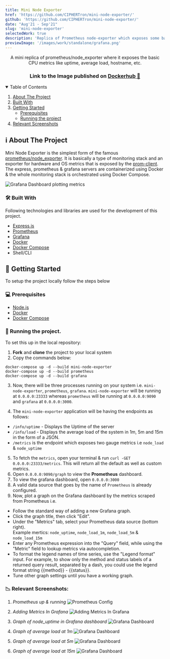```yaml
---
title: Mini Node Exporter
href: 'https://github.com/CIPHERTron/mini-node-exporter/'
github: 'https://github.com/CIPHERTron/mini-node-exporter/'
date: "Aug'21 - Sep'21"
slug: 'mini-node-exporter'
selectedWork: true
description: 'Replica of Prometheus node-exporter which exposes some basic CPU metrics'
previewImage: '/images/work/standalone/grafana.png'
---
```


<p align="center">
  <p align="center">
    A mini replica of prometheus/node_exporter where it exposes the basic CPU metrics like uptime, average load, hostname, etc.
  </p>
</p>
<h3 align="center">Link to the Image published on <a href="https://hub.docker.com/layers/ciphertron/mini-node-exporter/latest/images/sha256-d6b460e11403f819968134cf65878a9374268ee61f015ceccbb422c5af5ef6d4?context=explore">Dockerhub 🚀</a></h3>

<!-- TABLE OF CONTENTS -->
<details open="open">
  <summary>Table of Contents</summary>
  <ol>
    <li>
      <a href="#about-the-project">About The Project</a>
      <ul>
      </ul>
        <li><a href="#built-with">Built With</a></li>
    </li>
    <li>
      <a href="#getting-started">Getting Started</a>
      <ul>
        <li><a href="#prerequisites">Prerequisites</a></li>
        <li><a href="#running-the-project">Running the project</a></li>
      </ul>
    </li>
    <li><a href="#relevant-screenshots">Relevant Screenshots</a></li>
  </ol>
</details>

## ℹ️ About The Project

Mini Node Exporter is the simplest form of the famous <a href="https://github.com/prometheus/node_exporter">prometheus/node_exporter</a>. It is basically a type of monitoring stack and an exporter for hardware and OS metrics that is exposed by the <a href="https://github.com/siimon/prom-client">prom-client</a>. The express, prometheus & grafana servers are containerized using Docker & the whole monitoring stack is orchestrated using Docker Compose.

<img src="https://raw.githubusercontent.com/CIPHERTron/mini-node-exporter/main/images/grafana.png" alt="Grafana Dashboard plotting metrics" />

### 🛠️ Built With

Following technologies and libraries are used for the development of this
project.

- [Express.js](https://expressjs.com/)
- [Prometheus](https://prometheus.io/)
- [Grafana](https://grafana.com/)
- [Docker](https://www.docker.com/)
- [Docker Compose](https://docs.docker.com/compose/)
- Shell/CLI

<!-- GETTING STARTED -->

## 📌 Getting Started

To setup the project locally follow the steps below

### 💻 Prerequisites

- [Node.js](https://nodejs.org/en/download/)
- [Docker](https://docs.docker.com/get-docker/)
- [Docker Compose](https://docs.docker.com/compose/install/)

### 🤖 Running the project.

To set this up in the local repository:

1. **Fork** and **clone** the project to your local system
2. Copy the commands below:

```
docker-compose up -d --build mini-node-exporter
docker-compose up -d --build prometheus
docker-compose up -d --build grafana
```

3. Now, there will be three processes running on your system i.e. `mini-node-exporter`, `prometheus`, `grafana`. `mini-node-exporter` will be running at `0.0.0.0:23333` whereas `prometheus` will be running at `0.0.0.0:9090` and `grafana` at `0.0.0.0:3000`.

4. The `mini-node-exporter` application will be having the endpoints as follows:

- `/info/uptime` - Displays the Uptime of the server
- `/info/load` - Displays the average load of the system in 1m, 5m and 15m in the form of a JSON.
- `/metrics` is the endpoint which exposes two gauge metrics i.e `node_load` & `node_uptime`

5. To fetch the `metrics`, open your terminal & run `curl -GET 0.0.0.0:23333/metrics`. This will return all the default as well as custom metrics.
6. Open `0.0.0.0:9090/graph` to view the **Prometheus** dashboard.
7. To view the grafana dashboard, open `0.0.0.0:3000`
8. A valid data source that goes by the name of `Prometheus` is already configured.
9. Now, plot a graph on the Grafana dashboard by the metrics scraped from Prometheus i.e.

- Follow the standard way of adding a new Grafana graph.
- Click the graph title, then click "Edit".
- Under the "Metrics" tab, select your Prometheus data source (bottom right). <br>
  Example mertics: `node_uptime`, `node_load_1m`, `node_load_5m` & `node_load_15m`
- Enter any Prometheus expression into the "Query" field, while using the "Metric" field to lookup metrics via autocompletion.
- To format the legend names of time series, use the "Legend format" input. For example, to show only the method and status labels of a returned query result, separated by a dash, you could use the legend format string {{method}} - {{status}}.
- Tune other graph settings until you have a working graph.

### 📉 Relevant Screenshots:

1. _Prometheus up & running_
   <img src="https://raw.githubusercontent.com/CIPHERTron/mini-node-exporter/main/images/prom.png" alt="Prometheus Config" />

2. _Adding Metrics In Grafana_
   <img src="https://raw.githubusercontent.com/CIPHERTron/mini-node-exporter/main/images/grafana-edit.png" alt="Adding Metrics In Grafana" />

3. _Graph of node_uptime in Grafana dashboard_
   <img src="https://raw.githubusercontent.com/CIPHERTron/mini-node-exporter/main/images/grafana-1.png" alt="Grafana Dashboard" />

4. _Graph of average load at 1m_
   <img src="https://raw.githubusercontent.com/CIPHERTron/mini-node-exporter/main/images/grafana-2.png" alt="Grafana Dashboard" />

5. _Graph of average load at 5m_
   <img src="https://raw.githubusercontent.com/CIPHERTron/mini-node-exporter/main/images/grafana-3.png" alt="Grafana Dashboard" />

6. _Graph of average load at 15m_
   <img src="https://raw.githubusercontent.com/CIPHERTron/mini-node-exporter/main/images/grafana-4.png" alt="Grafana Dashboard" />

